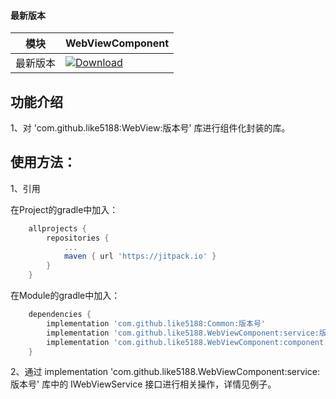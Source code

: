 #### 最新版本

模块|WebViewComponent
---|---
最新版本|[![Download](https://jitpack.io/v/like5188/WebViewComponent.svg)](https://jitpack.io/#like5188/WebViewComponent)

## 功能介绍

1、对 'com.github.like5188:WebView:版本号' 库进行组件化封装的库。

## 使用方法：

1、引用

在Project的gradle中加入：
```groovy
    allprojects {
        repositories {
            ...
            maven { url 'https://jitpack.io' }
        }
    }
```
在Module的gradle中加入：
```groovy
    dependencies {
        implementation 'com.github.like5188:Common:版本号'
        implementation 'com.github.like5188.WebViewComponent:service:版本号'
        implementation 'com.github.like5188.WebViewComponent:component:版本号'
    }
```

2、通过 implementation 'com.github.like5188.WebViewComponent:service:版本号' 库中的 IWebViewService 接口进行相关操作，详情见例子。
